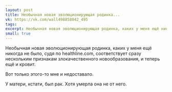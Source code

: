 ```yaml
---
layout: post
title: Необычная новая эволюционирующая родинка...
vk: https://vk.com/wall498858042_495
tags: 
excerpt: Необычная новая эволюционирующая родинка, каких у меня ещё никогда не было, судя по healthline.com, соответствует сразу нескольким признакам злокачественного новообразования, и теперь ещё и кровит. Вот только этого-то мне и недоставало. У матери, кстати, был рак. Хотя умерла она не от него.
small: true
---
```

Необычная новая эволюционирующая родинка, каких у меня ещё никогда не было, судя по healthline.com, соответствует сразу нескольким признакам злокачественного новообразования, и теперь ещё и кровит. 

Вот только этого-то мне и недоставало. 

У матери, кстати, был рак. Хотя умерла она не от него.
